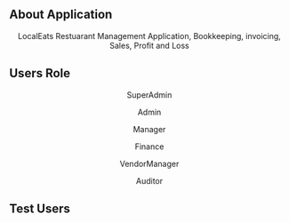 <p align="center"></p>

## About Application
<p align="center">
LocalEats Restuarant Management Application, Bookkeeping, invoicing, Sales, Profit and Loss
</p>

##  Users Role
<p align="center">SuperAdmin</p>
<p align="center">Admin</p>
<p align="center">Manager</p>
<p align="center">Finance</p>
<p align="center">VendorManager</p>
<p align="center">Auditor</p>

## Test Users
